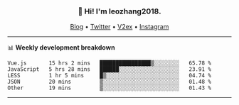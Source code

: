 <h3 align="center">👋 Hi! I'm leozhang2018.</h3>
<p align="center">
  <a href="https://code.leozhang2018.me">Blog</a> •
  <a href="https://twitter.com/leozhang2018">Twitter</a> •
  <a href="https://www.v2ex.com/member/leozhang">V2ex</a> •
  <a href="https://www.instagram.com/leozhanghere">Instagram</a>
</p>

-------

📊 **Weekly development breakdown**
<!--START_SECTION:waka-->
```text
Vue.js       15 hrs 2 mins   ████████████████▒░░░░░░░░   65.78 % 
JavaScript   5 hrs 28 mins   ██████░░░░░░░░░░░░░░░░░░░   23.91 % 
LESS         1 hr 5 mins     █▒░░░░░░░░░░░░░░░░░░░░░░░   04.74 % 
JSON         20 mins         ▒░░░░░░░░░░░░░░░░░░░░░░░░   01.48 % 
Other        19 mins         ▒░░░░░░░░░░░░░░░░░░░░░░░░   01.43 % 
```
<!--END_SECTION:waka-->
-------
